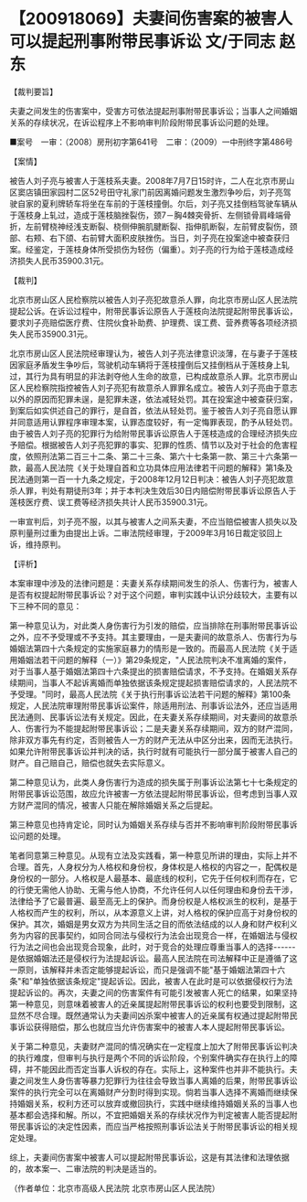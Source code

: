 # 【200918069】夫妻间伤害案的被害人可以提起刑事附带民事诉讼 文/于同志 赵东

【裁判要旨】

夫妻之间发生的伤害案中，受害方可依法提起刑事附带民事诉讼；当事人之间婚姻关系的存续状况，在诉讼程序上不影响审判阶段附带民事诉讼问题的处理。

■案号　一审：（2008）房刑初字第641号　二审：（2009）一中刑终字第486号

【案情】

被告人刘子亮与被害人于莲枝系夫妻。2008年7月7日15时许，二人在北京市房山区窦店镇田家园村二区52号田守礼家门前因离婚问题发生激烈争吵后，刘子亮驾驶自家的夏利牌轿车将坐在车前的于莲枝撞倒。尔后，刘子亮又挂倒档驾驶车辆从于莲枝身上轧过，造成于莲枝脑挫裂伤，颈7－胸4棘突骨折、左侧锁骨肩峰端骨折，左前臂桡神经浅支断裂、桡侧伸腕肌腱断裂、指伸肌断裂，左前臂皮裂伤，颈部、右颊、右下颌、右前臂大面积皮肤挫伤。当日，刘子亮在投案途中被查获归案。经鉴定，于莲枝身体所受损伤为轻伤（偏重）。刘子亮的行为给于莲枝造成经济损失人民币35900.31元。

【裁判】

北京市房山区人民检察院以被告人刘子亮犯故意杀人罪，向北京市房山区人民法院提起公诉。在诉讼过程中，附带民事诉讼原告人于莲枝向法院提起附带民事诉讼，要求刘子亮赔偿医疗费、住院伙食补助费、护理费、误工费、营养费等各项经济损失人民币35900.31元。

北京市房山区人民法院经审理认为，被告人刘子亮法律意识淡薄，在与妻子于莲枝因家庭矛盾发生争吵后，驾驶机动车辆将于莲枝撞倒后又挂倒档从于莲枝身上轧过，其行为具有明显的非法剥夺他人生命的故意，已构成故意杀人罪。北京市房山区人民检察院指控被告人刘子亮犯有故意杀人罪罪名成立。被告人刘子亮由于意志以外的原因而犯罪未逞，是犯罪未遂，依法减轻处罚。其在投案途中被查获归案，到案后如实供述自己的罪行，是自首，依法从轻处罚。鉴于被告人刘子亮自愿认罪并同意适用认罪程序审理本案，认罪态度较好，有一定悔罪表现，酌予从轻处罚。由于被告人刘子亮的犯罪行为给附带民事诉讼原告人于莲枝造成的合理经济损失应予赔偿。根据被告人刘子亮犯罪的事实、犯罪的性质、情节以及对于社会的危害程度，依照刑法第二百三十二条、第二十三条、第六十七条第一款、第三十六条第一款，最高人民法院《关于处理自首和立功具体应用法律若干问题的解释》第1条及民法通则第一百一十九条之规定，于2008年12月12日判决：被告人刘子亮犯故意杀人罪，判处有期徒刑3年；并于本判决生效后30日内赔偿附带民事诉讼原告人于莲枝医疗费、误工费等经济损失共计人民币35900.31元。

一审宣判后，刘子亮不服，以其与被害人之间系夫妻，不应当赔偿被害人损失以及原判量刑过重为由提出上诉。二审法院经审理，于2009年3月16日裁定驳回上诉，维持原判。

【评析】

本案审理中涉及的法律问题是：夫妻关系存续期间发生的杀人、伤害行为，被害人是否有权提起附带民事诉讼？对于这个问题，审判实践中认识分歧较大，主要有以下三种不同的意见：

第一种意见认为，对此类人身伤害行为引发的赔偿，应当排除在刑事附带民事诉讼之外，应不予受理或不予支持。其主要理由，一是夫妻间的故意杀人、伤害行为与婚姻法第四十六条规定的实施家庭暴力的情形是一致的。而最高人民法院《关于适用婚姻法若干问题的解释（一）》第29条规定，"人民法院判决不准离婚的案件，对于当事人基于婚姻法第四十六条提出的损害赔偿请求，不予支持。在婚姻关系存续期间，当事人不起诉离婚而单独依据该条规定提起损害赔偿请求的，人民法院不予受理。"同时，最高人民法院《关于执行刑事诉讼法若干问题的解释》第100条规定，人民法院审理附带民事诉讼案件，除适用刑法、刑事诉讼法外，还应当适用民法通则、民事诉讼法有关规定。因此，在夫妻关系存续期间，对夫妻间的故意杀人、伤害行为不能提起附带民事诉讼；二是夫妻关系存续期间，双方的财产混同，除非双方事先有约定，否则被告人一方的财产无法从中区分出来，因而无法执行。如果允许附带民事诉讼并判决的话，执行时就有可能执行一部分属于被害人自己的财产。自己赔自己，赔偿也就失去实际意义。

第二种意见认为，此类人身伤害行为造成的损失属于刑事诉讼法第七十七条规定的附带民事诉讼范围，故应允许被害一方依法提起附带民事诉讼，但考虑到当事人双方财产混同的情况，被害人只能在解除婚姻关系之后提起。

第三种意见也持肯定论，同时认为婚姻关系存续与否并不影响审判阶段附带民事诉讼问题的处理。

笔者同意第三种意见。从现有立法及实践看，第一种意见所讲的理由，实际上并不合理。首先，人身权分为人格权和身份权，身体权是人格权的内容之一，配偶权是身份权的一部分。人格权是人最基本、最底线的权利，它先于任何权利而存在，它的行使无需他人协助、无需与他人协商，不允许任何人以任何理由和身份去干涉，法律给予了它最普遍、最至高无上的保护。而身份权是人格权派生的权利，是基于人格权而产生的权利，所以，从本源意义上讲，对人格权的保护应高于对身份权的保护。其次，婚姻是男女双方为共同生活之目的而依法结成的以人身和财产权利义务为内容的民事契约，如同合同法与侵权行为法会出现竞合一样，在婚姻法与侵权行为法之间也会出现竞合现象，此时，对于竞合的处理应尊重当事人的选择------是依据婚姻法还是侵权行为法提起诉讼。最高人民法院在司法解释中正是遵循了这一原则，该解释并未否定能够提起诉讼，而只是强调不能"基于婚姻法第四十六条"和"单独依据该条规定"提起诉讼。因此，被害人在此时是可以依据侵权行为法提起诉讼的。再次，夫妻之间的伤害案件有可能引发被害人死亡的结果，如果坚持第一种意见，则意味着被害人的近亲属提起附带民事诉讼的权利也要受到限制，这显然不尽合理。既然通常认为夫妻间凶杀案中被害人的近亲属有权通过提起附带民事诉讼获得赔偿，那么也就应当允许伤害案中的被害人本人提起附带民事诉讼。

关于第二种意见，夫妻财产混同的情况确实在一定程度上加大了附带民事诉讼判决的执行难度，但审判与执行是两个不同的诉讼阶段，个别案件确实存在执行上的障碍，并不能因此而否定当事人诉权的存在。实际上，这种案件也并非不能执行。夫妻之间发生人身伤害等暴力犯罪行为往往会导致当事人离婚的后果，附带民事诉讼案件的执行完全可以在离婚财产分割时得到实现。倘若当事人选择不离婚而继续保持婚姻关系，权利方还可以放弃或撤回执行，实践中继续维持婚姻关系的当事人也基本都会选择和解。所以，不宜把婚姻关系的存续状况作为判定被害人能否提起附带民事诉讼的决定性因素，而应当严格按照刑事诉讼法关于附带民事诉讼的相关规定处理。

综上，夫妻间伤害案中被害人可以提起附带民事诉讼，这是有其法律和法理依据的，故本案一、二审法院的判决是适当的。

（作者单位：北京市高级人民法院 北京市房山区人民法院）